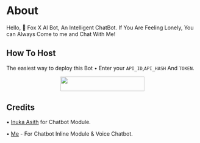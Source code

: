 # About
Hello, 🦊 Fox X AI Bot, An Intelligent ChatBot. If You Are Feeling Lonely, You can Always Come to me and Chat With Me!
## How To Host
The easiest way to deploy this Bot
• Enter your ```API_ID```,```API_HASH``` And ```TOKEN```.
<p align="center"><a href="https://heroku.com/deploy?template=https://github.com/Sathishzus/chatbot"> <img src="https://img.shields.io/badge/Deploy%20To%20Heroku-black?style=for-the-badge&logo=heroku" width="220" height="38.45"/></a></p>
 
## Credits
• [Inuka Asith](https://github.com/InukaAsith) for Chatbot Module.

• [Me](https://github.com/Red-Aura) - For Chatbot Inline Module & Voice Chatbot.
